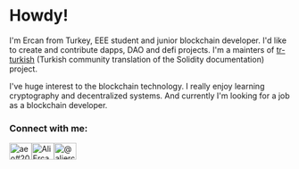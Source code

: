 # Howdy!

I'm Ercan from Turkey, EEE student and junior blockchain developer. I'd like to create and contribute dapps, DAO and defi projects. I'm a mainters of [tr-turkish](https://github.com/solidity-docs/tr-turkish) (Turkish community translation of the Solidity documentation) project. 

I've huge interest to the blockchain technology. I really enjoy learning cryptography and decentralized systems. And currently I'm looking for a job as a blockchain developer.

<h3 align="left">Connect with me:</h3>
<p align="left">
<a href="https://discord.gg/aeo#2027" target="blank"><img align="center" src="https://raw.githubusercontent.com/rahuldkjain/github-profile-readme-generator/master/src/images/icons/Social/discord.svg" alt="aeo#2027" height="30" width="40" /></a><a href="https://www.linkedin.com/in/AliErcanOzgokce/?locale=en_US" target="blank"><img align="center" src="https://raw.githubusercontent.com/rahuldkjain/github-profile-readme-generator/master/src/images/icons/Social/linked-in-alt.svg" alt="Ali Ercan Ozgokce" height="30" width="40" /></a><a href="https://medium.com/@aliercanozgokce" target="blank"><img align="center" src="https://raw.githubusercontent.com/rahuldkjain/github-profile-readme-generator/master/src/images/icons/Social/medium.svg" alt="@aliercanozgokce" height="30" width="40" /></a>
</p>


